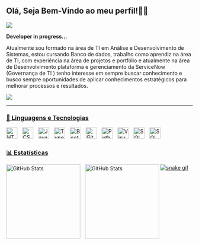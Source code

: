 ## Olá, Seja Bem-Vindo ao meu perfil!👋🏾

 <img src="https://readme-typing-svg.herokuapp.com/?font=Righteous&size=35&center=true&vCenter=true&width=500&height=70&duration=4000&lines=Olá!+👋;Me+chamo+Gustavo+Machado!;" />

**Developer in progress...**

Atualmente sou formado na área de TI em Análise e Desenvolvimento de Sistemas, estou cursando Banco de dados, trabalho como aprendiz na área de TI, com experiência na área de projetos e portfólio e atualmente na área de Desenvolvimento plataforma e gerenciamento da ServiceNow (Governança de TI ) tenho interesse em sempre buscar conhecimento e busco sempre oportunidades de aplicar conhecimentos estratégicos para melhorar processos e resultados.
 
 <a href="https://www.linkedin.com/in/gustavo-machado-18994520b/" target="_blank"><img src="https://img.shields.io/badge/-LinkedIn-%230077B5?style=for-the-badge&logo=linkedin&logoColor=white" target="_blank">

---

### 🤖 Linguagens e Tecnologias

<img 
    align="left" 
    alt="HTML"
    title="HTML" 
    width="30px" 
    style="padding-right: 10px;" 
    src="https://cdn.jsdelivr.net/gh/devicons/devicon@latest/icons/html5/html5-original.svg" 
/>
<img 
    align="left" 
    alt="CSS" 
    title="CSS"
    width="30px" 
    style="padding-right: 10px;" 
    src="https://cdn.jsdelivr.net/gh/devicons/devicon@latest/icons/css3/css3-original.svg" 
/>
<img 
    align="left" 
    alt="JavaScript" 
    title="JavaScript"
    width="30px" 
    style="padding-right: 10px;" 
    src="https://cdn.jsdelivr.net/gh/devicons/devicon@latest/icons/javascript/javascript-original.svg" 
/>
<img 
    align="left" 
    alt="TypeScript"
    title="TypeScript" 
    width="30px" 
    style="padding-right: 10px;" 
    src="https://cdn.jsdelivr.net/gh/devicons/devicon@latest/icons/typescript/typescript-original.svg" 
/>

<img 
    align="left" 
    alt="Bootstrap"
    title="Bootstrap" 
    width="30px" 
    style="padding-right: 10px;" 
    src="https://cdn.jsdelivr.net/gh/devicons/devicon@latest/icons/bootstrap/bootstrap-original.svg" 
/>

<img 
    align="left" 
    alt="Git" 
    title="Git"
    width="30px" 
    style="padding-right: 10px;" 
    src="https://cdn.jsdelivr.net/gh/devicons/devicon@latest/icons/git/git-original.svg" 
/>
<img 
    align="left" 
    alt="Python" 
    title="Python"
    width="30px" 
    style="padding-right: 10px;" 
    src="https://cdn.jsdelivr.net/gh/devicons/devicon@latest/icons/python/python-original.svg" 
/>
<img  
    align="left" 
    alt="Visual Studio Code" 
    title="Visual Studio Code"
    width="30px" 
    style="padding-right: 10px;" 
    src="https://cdn.jsdelivr.net/gh/devicons/devicon@latest/icons/vscode/vscode-original.svg" 
    />


 <img
   align="left"
   alt="SQL Server"
   title="SQL Server"
   width="30px"
   style="padding-right: 10px;" 
 src="https://cdn.jsdelivr.net/gh/devicons/devicon@latest/icons/microsoftsqlserver/microsoftsqlserver-original.svg" 
  />

   <img
   align="left"
   alt="SQL Server"
   title="SQL Server"
   width="30px"
   style="padding-right: 10px;" 
src="https://cdn.jsdelivr.net/gh/devicons/devicon@latest/icons/anaconda/anaconda-original.svg"
  />

<br/>
<br/>

### 📊 Estatísticas

<p>
  <img 
    align="left" 
    alt="GitHub Stats" 
    height="200" 
    style="padding-right: 10px;" 
    src="https://github-readme-stats.vercel.app/api?username=Gustavo-deSouza-Machado&show_icons=true&theme=tokyonight&include_all_commits=true&locale=pt-br" 
  />

<img 
      align="left" 
      alt="GitHub Stats" 
      height="200" 
      src="https://github-readme-stats.vercel.app/api/top-langs/?username=Gustavo-deSouza-Machado&theme=tokyonight&layout=compact&custom_title=Tecnologias&langs_count=9" 
  />
</p>

![snake gif](https://github.com/Gustavo-deSouza-Machado/Gustavo-deSouza-Machado/blob/output/github-contribution-grid-snake.gif)

